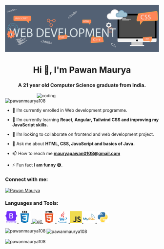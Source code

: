 ![logo](https://github.com/pawanmaurya108/pawanmaurya108/blob/main/web-development-banner.gif)
<h1 align="center">Hi 👋, I'm Pawan Maurya</h1>
<h3 align="center">A 21 year old Computer Science graduate from India.</h3>

<img align="right" alt="coding" width="400" src="https://user-images.githubusercontent.com/55389276/140866485-8fb1c876-9a8f-4d6a-98dc-08c4981eaf70.gif">

<p align="left"> <img src="https://komarev.com/ghpvc/?username=pawanmaurya108&label=Profile%20views&color=0e75b6&style=flat" alt="pawanmaurya108" /> </p>

- 🔭 I’m currently enrolled in Web development programme.

- 🌱 I’m currently learning **React, Angular, Tailwind CSS and improving my JavaScript skills.**

- 👯 I’m looking to collaborate on frontend and web development project.

- 💬 Ask me about **HTML, CSS, JavaScript and basics of Java.**

- 📫 How to reach me **mauryapawan0108@gmail.com**

- ⚡ Fun fact **I am funny 😅.**

<h3 align="left">Connect with me:</h3>
<p align="left">
<a href="https://linkedin.com/in/maurya-pawan" target="blank"><img align="center" src="https://raw.githubusercontent.com/rahuldkjain/github-profile-readme-generator/master/src/images/icons/Social/linked-in-alt.svg" alt="Pawan Maurya" height="30" width="40" /></a>
</p>

<h3 align="left">Languages and Tools:</h3>
<p align="left"> <a href="https://getbootstrap.com" target="_blank" rel="noreferrer"> <img src="https://raw.githubusercontent.com/devicons/devicon/master/icons/bootstrap/bootstrap-plain-wordmark.svg" alt="bootstrap" width="40" height="40"/> </a> <a href="https://www.w3schools.com/css/" target="_blank" rel="noreferrer"> <img src="https://raw.githubusercontent.com/devicons/devicon/master/icons/css3/css3-original-wordmark.svg" alt="css3" width="40" height="40"/> </a> <a href="https://git-scm.com/" target="_blank" rel="noreferrer"> <img src="https://www.vectorlogo.zone/logos/git-scm/git-scm-icon.svg" alt="git" width="40" height="40"/> </a> <a href="https://www.w3.org/html/" target="_blank" rel="noreferrer"> <img src="https://raw.githubusercontent.com/devicons/devicon/master/icons/html5/html5-original-wordmark.svg" alt="html5" width="40" height="40"/> </a> <a href="https://www.java.com" target="_blank" rel="noreferrer"> <img src="https://raw.githubusercontent.com/devicons/devicon/master/icons/java/java-original.svg" alt="java" width="40" height="40"/> </a> <a href="https://developer.mozilla.org/en-US/docs/Web/JavaScript" target="_blank" rel="noreferrer"> <img src="https://raw.githubusercontent.com/devicons/devicon/master/icons/javascript/javascript-original.svg" alt="javascript" width="40" height="40"/> </a> <a href="https://www.mysql.com/" target="_blank" rel="noreferrer"> <img src="https://raw.githubusercontent.com/devicons/devicon/master/icons/mysql/mysql-original-wordmark.svg" alt="mysql" width="40" height="40"/> </a> <a href="https://www.python.org" target="_blank" rel="noreferrer"> <img src="https://raw.githubusercontent.com/devicons/devicon/master/icons/python/python-original.svg" alt="python" width="40" height="40"/> </a> </p>

<p><img align="left" src="https://github-readme-stats.vercel.app/api/top-langs?username=pawanmaurya108&show_icons=true&locale=en&layout=compact" alt="pawanmaurya108" /></p>

<p>&nbsp;<img align="center" src="https://github-readme-stats.vercel.app/api?username=pawanmaurya108&show_icons=true&locale=en" alt="pawanmaurya108" /></p>

<p><img align="center" src="https://github-readme-streak-stats.herokuapp.com/?user=pawanmaurya108&" alt="pawanmaurya108" /></p>

